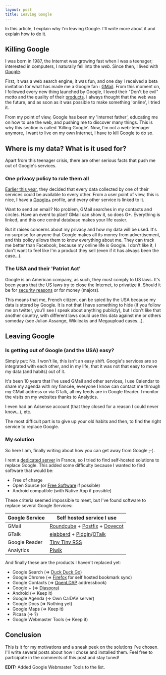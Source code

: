 ```yaml
---
layout: post
title: Leaving Google
---
```


In this article, I explain why I'm leaving Google. I'll write more about it and explain how to do it.

## Killing Google

I was born in 1987, the Internet was growing fast when I was a teenager; interested in computers, I naturally fell into the _web_. Since then, I lived with [Google](http://www.google.com).

First, it was a web search engine, it was fun, and one day I received a beta invitation for what has made me a Google fan : [GMail](https://mail.google.com). From this moment on, I followed every new thing launched by Google, I loved their "Don't be evil" motto and the quality of their [products](http://www.google.com/about/products/). I always thought that the web was the future, and as soon as it was possible to make something 'online', I tried it.

From my point of view, Google has been my 'Internet father', educating me on how to use the web, and pushing me to discover many things. This is why this section is called 'Killing Google'. Now, I'm not a web-teenager anymore, I want to live on my own Internet, I have to kill Google to do so.

## Where is my data? What is it used for?

Apart from this teenager crisis, there are other serious facts that push me out of Google's services.

### One privacy policy to rule them all

[Earlier this year](http://www.google.com/intl/en/policies/), they decided that every data collected by one of their services could be available to every other. From a user point of view, this is nice, I have a [Google+](https://plus.google.com/108216280996284757484) profile, and every other service is linked to it. 

Want to send an email? No problem, GMail searches in my contacts and circles. Have an event to plan? GMail can show it, so does G+. Everything is linked, and this one central database makes your life easier.

But it raises concerns about my privacy and how my data will be used. It's no surprise for anyone that Google makes all its money from advertisement, and this policy allows them to know everything about me. They can track me better than Facebook, because my online life is Google. I don't like it, I don't want to feel like I'm a product they sell (even if it has always been the case...).

### The USA and their 'Patriot Act'

Google is an American company, as such, they must comply to US laws. It's been years that the US laws try to close the Internet, to privatize it. Should it be for [security reasons](http://en.wikipedia.org/wiki/Patriot_Act) or for money (majors).

This means that me, French citizen, can be spied by the USA because my data is stored by Google. It is not that I have something to hide (if you follow me on twitter, you'll see I speak about anything publicly), but I don't like that another country, with different laws could use this data against me or others someday (see Julian Assange, Wikileaks and Megaupload cases...).

## Leaving Google

### Is getting out of Google (and the USA) easy?

Simply put: No. I won't lie, this isn't an easy shift. Google's services are so integrated with each other, and in my life, that it was not that easy to move my data (and habits) out of it.

It's been 10 years that I've used GMail and other services, I use Calendar to share my agenda with my fiancée, everyone I know can contact me through my GMail address or via GTalk, all my feeds are in Google Reader. I monitor the visits on my websites thanks to Analytics.

I even had an Adsense account (that they closed for a reason I could never know...), etc.

The most difficult part is to give up your old habits and then, to find the right service to replace Google.

### My solution

So here I am, finally writing about how you can get away from Google ;-).

I rent a [dedicated server](http://www.ovh.com) in France, so I tried to find self-hosted solutions to replace Google. This added some difficulty because I wanted to find software that would be:

* Free of charge
* Open Source (or [Free Software](http://www.fsf.org) if possible)
* Android compatible (with Native App if possible)

These criteria seemed impossible to meet, but I've found software to replace several Google Services:

| Google Service |   Self hosted service I use   |
|----------------|-------------------------------|
|      GMail     | [Roundcube](http://roundcube.net) + [Postfix](http://www.postfix.org) + [Dovecot](http://dovecot.org) |
|      GTalk     |    [ejabberd](http://ejabberd.im) + [Pidgin](http://pidgin.im)/[OTalk](https://github.com/HenrikJoreteg/otalk)    |
|  Google Reader |        [Tiny Tiny RSS](http://tt-rss.org)          |
|    Analytics   |            [Piwik](http://piwik.org)              |

And finally these are the products I haven't replaced yet:

* Google Search (=> [Duck Duck Go](http://duckduckgo.com))
* Google Chrome (=> [Firefox](http://mozilla.org/firefox) for self hosted bookmark sync)
* Google Contacts (=> [OpenLDAP](http://openldap.org) addressbook)
* Google + (=> [Diaspora](http://joindiaspora.com))
* Android (=> Keep it)
* Google Agenda (=> Own CalDAV server)
* Google Docs (=> Nothing yet)
* Google Maps (=> Keep it)
* Picasa (=> ?)
* Google Webmaster Tools (=> Keep it)

## Conclusion

This is it for my motivations and a sneak peek on the solutions I've chosen. I'll write several posts about how I chose and installed them. Feel free to participate in the comments of this post and stay tuned!


__EDIT:__ Added Google Webmaster Tools to the list.
